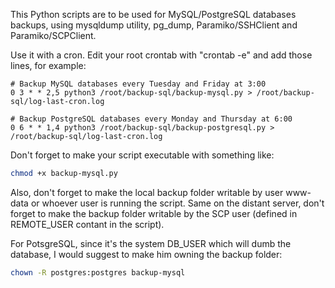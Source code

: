 This Python scripts are to be used for MySQL/PostgreSQL databases backups, using mysqldump utility, pg_dump, Paramiko/SSHClient and Paramiko/SCPClient.

Use it with a cron. Edit your root crontab with "crontab -e" and add those lines, for example:

```
# Backup MySQL databases every Tuesday and Friday at 3:00
0 3 * * 2,5 python3 /root/backup-sql/backup-mysql.py > /root/backup-sql/log-last-cron.log
```

```
# Backup PostgreSQL databases every Monday and Thursday at 6:00
0 6 * * 1,4 python3 /root/backup-sql/backup-postgresql.py > /root/backup-sql/log-last-cron.log
```

Don't forget to make your script executable with something like:

```sh
chmod +x backup-mysql.py
```

Also, don't forget to make the local backup folder writable by user www-data or whoever user is running the script.
Same on the distant server, don't forget to make the backup folder writable by the SCP user (defined in REMOTE_USER contant in the script).

For PotsgreSQL, since it's the system DB_USER which will dumb the database, I would suggest to make him owning the backup folder:

```sh
chown -R postgres:postgres backup-mysql
```
